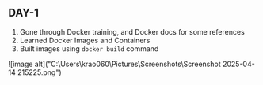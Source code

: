 ## DAY-1

1. Gone through Docker training, and Docker docs for some references  
2. Learned Docker Images and Containers  
3. Built images using `docker build` command

![image alt]("C:\Users\krao060\Pictures\Screenshots\Screenshot 2025-04-14 215225.png")
